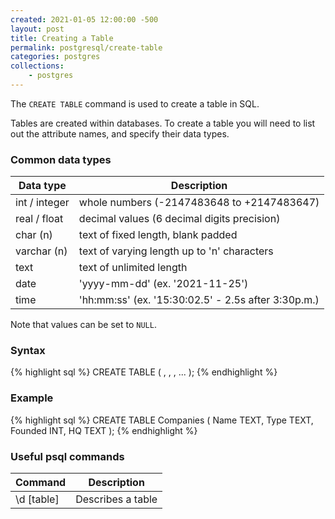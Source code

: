 ```yaml
---
created: 2021-01-05 12:00:00 -500
layout: post
title: Creating a Table
permalink: postgresql/create-table
categories: postgres
collections: 
    - postgres
---
```


The ```CREATE TABLE``` command is used to create a table in SQL.

Tables are created within databases.
To create a table you will need to list out the attribute names, and specify their data types.

<h3 id="common-data-types">Common data types</h3>

<table>
    <thead>
        <tr>
            <th>Data type</th>
            <th>Description</th>
        </tr>
    </thead>
    <tbody>
        <tr>
            <td>int / integer</td>
            <td>whole numbers (-2147483648 to +2147483647)</td>
        </tr>
        <tr>
            <td>real / float</td>
            <td>decimal values (6 decimal digits precision)</td>
        </tr>
        <tr>
            <td>char (n)</td>
            <td>text of fixed length, blank padded</td>
        </tr>
        <tr>
            <td>varchar (n)</td>
            <td>text of varying length up to 'n' characters</td>
        </tr>
        <tr>
            <td>text</td>
            <td>text of unlimited length</td>
        </tr>
        <tr>
            <td>date</td>
            <td>'yyyy-mm-dd' (ex. '2021-11-25')</td>
        </tr>
        <tr>
            <td>time</td>
            <td>'hh:mm:ss' (ex. '15:30:02.5' - 2.5s after 3:30p.m.)</td>
        </tr>
    </tbody>
</table>

Note that values can be set to ```NULL```.

### Syntax

{% highlight sql %}
CREATE TABLE <table-name> (
    <attribute-name> <data-type>,
    <attribute-name> <data-type>,
    <attribute-name> <data-type>,
    ...
);
{% endhighlight %}

### Example

{% highlight sql %}
CREATE TABLE Companies (
    Name TEXT,
    Type TEXT,
    Founded INT,
    HQ TEXT
);
{% endhighlight %}

### Useful psql commands

<table>
    <thead>
        <tr>
            <th>Command</th>
            <th>Description</th>
        </tr>
    </thead>
    <tbody>
        <tr>
            <td>\d [table]</td>
            <td>Describes a table</td>
        </tr>
    </tbody>
</table>